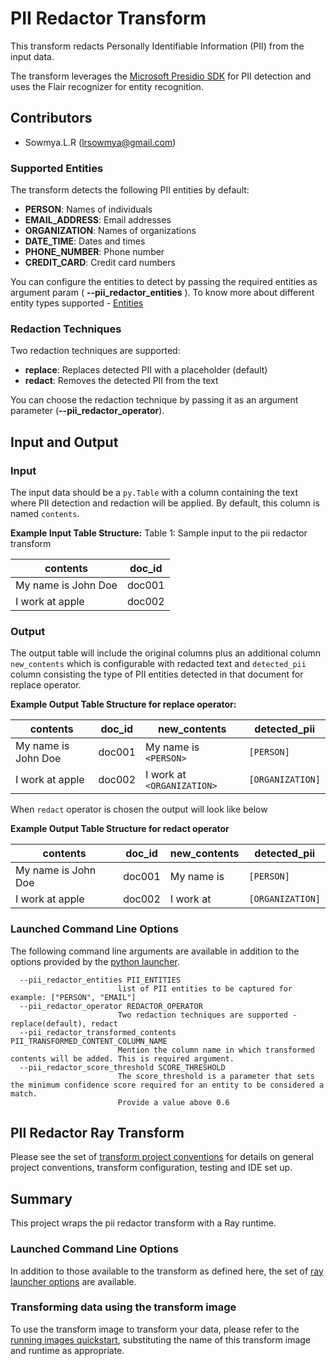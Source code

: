 

# PII Redactor Transform

This transform redacts Personally Identifiable Information (PII) from the input data.

The transform leverages the [Microsoft Presidio SDK](https://microsoft.github.io/presidio/) for PII detection and uses the Flair recognizer for entity recognition.


## Contributors

- Sowmya.L.R (lrsowmya@gmail.com)


### Supported Entities

The transform detects the following PII entities by default:
- **PERSON**: Names of individuals
- **EMAIL_ADDRESS**: Email addresses
- **ORGANIZATION**: Names of organizations
- **DATE_TIME**: Dates and times
- **PHONE_NUMBER**: Phone number
- **CREDIT_CARD**: Credit card numbers

You can configure the entities to detect by passing the required entities as argument param ( **--pii_redactor_entities** ).
To know more about different entity types supported - [Entities](https://microsoft.github.io/presidio/supported_entities/)

### Redaction Techniques

Two redaction techniques are supported:
- **replace**: Replaces detected PII with a placeholder (default)
- **redact**: Removes the detected PII from the text

You can choose the redaction technique by passing it as an argument parameter (**--pii_redactor_operator**).

## Input and Output

### Input

The input data should be a `py.Table` with a column containing the text where PII detection and redaction will be applied. By default, this column is named `contents`.

**Example Input Table Structure:** Table 1: Sample input to the pii redactor transform

| contents            | doc_id |
|---------------------|--------|
| My name is John Doe | doc001 |
| I work at apple     | doc002 |


### Output

The output table will include the original columns plus an additional column `new_contents` which is configurable with redacted text and `detected_pii` 
column consisting the type of PII entities detected in that document for replace operator.

**Example Output Table Structure for replace operator:**

| contents            | doc_id | new_contents             | detected_pii     |
|---------------------|--------|--------------------------|------------------|
| My name is John Doe | doc001 | My name is `<PERSON>`    | `[PERSON]`       |
| I work at apple     | doc002 | I work at `<ORGANIZATION>` | `[ORGANIZATION]` |

When `redact` operator is chosen the output will look like below
 
**Example Output Table Structure for redact operator**

| contents            | doc_id | new_contents             | detected_pii     |
|---------------------|--------|--------------------------|------------------|
| My name is John Doe | doc001 | My name is  | `[PERSON]`       |
| I work at apple     | doc002 | I work at | `[ORGANIZATION]` |

### Launched Command Line Options 
The following command line arguments are available in addition to 
the options provided by 
the [python launcher](../../../data-processing-lib/doc/python-launcher-options.md).

```
  --pii_redactor_entities PII_ENTITIES
                        list of PII entities to be captured for example: ["PERSON", "EMAIL"]
  --pii_redactor_operator REDACTOR_OPERATOR
                        Two redaction techniques are supported - replace(default), redact 
  --pii_redactor_transformed_contents PII_TRANSFORMED_CONTENT_COLUMN_NAME
                        Mention the column name in which transformed contents will be added. This is required argument. 
  --pii_redactor_score_threshold SCORE_THRESHOLD
                        The score_threshold is a parameter that sets the minimum confidence score required for an entity to be considered a match.
                        Provide a value above 0.6
```
## PII Redactor Ray Transform 
Please see the set of
[transform project conventions](../../README.md#transform-project-conventions)
for details on general project conventions, transform configuration,
testing and IDE set up.

## Summary 
This project wraps the pii redactor transform with a Ray runtime.

### Launched Command Line Options 
In addition to those available to the transform as defined here,
the set of 
[ray launcher options](../../../data-processing-lib/doc/ray-launcher-options.md) are available.

### Transforming data using the transform image

To use the transform image to transform your data, please refer to the 
[running images quickstart](../../../doc/quick-start/run-transform-image.md),
substituting the name of this transform image and runtime as appropriate.
